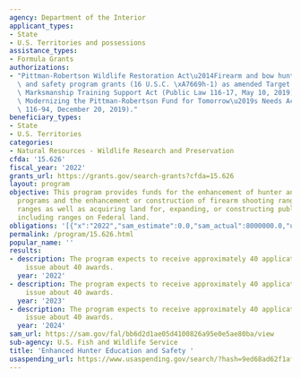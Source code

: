 ```yaml
---
agency: Department of the Interior
applicant_types:
- State
- U.S. Territories and possessions
assistance_types:
- Formula Grants
authorizations:
- "Pittman-Robertson Wildlife Restoration Act\u2014Firearm and bow hunter education\
  \ and safety program grants (16 U.S.C. \xA7669h-1) as amended Target Practice and\
  \ Marksmanship Training Support Act (Public Law 116-17, May 10, 2019), as amended\
  \ Modernizing the Pittman-Robertson Fund for Tomorrow\u2019s Needs Act (Public Law\
  \ 116-94, December 20, 2019)."
beneficiary_types:
- State
- U.S. Territories
categories:
- Natural Resources - Wildlife Research and Preservation
cfda: '15.626'
fiscal_year: '2022'
grants_url: https://grants.gov/search-grants?cfda=15.626
layout: program
objective: This program provides funds for the enhancement of hunter and archery education
  programs and the enhancement or construction of firearm shooting ranges and archery
  ranges as well as acquiring land for, expanding, or constructing public target ranges,
  including ranges on Federal land.
obligations: '[{"x":"2022","sam_estimate":0.0,"sam_actual":8000000.0,"usa_spending_actual":3136788.62},{"x":"2023","sam_estimate":7999997.0,"sam_actual":0.0,"usa_spending_actual":4019346.34},{"x":"2024","sam_estimate":7999997.0,"sam_actual":0.0,"usa_spending_actual":18939.81}]'
permalink: /program/15.626.html
popular_name: ''
results:
- description: The program expects to receive approximately 40 applications and to
    issue about 40 awards.
  year: '2022'
- description: The program expects to receive approximately 40 applications and to
    issue about 40 awards.
  year: '2023'
- description: The program expects to receive approximately 40 applications and to
    issue about 40 awards.
  year: '2024'
sam_url: https://sam.gov/fal/bb6d2d1ae05d4100826a95e0e5ae80ba/view
sub-agency: U.S. Fish and Wildlife Service
title: 'Enhanced Hunter Education and Safety '
usaspending_url: https://www.usaspending.gov/search/?hash=9ed68ad62f1afb68bc0dd5e329a382bc
---
```

